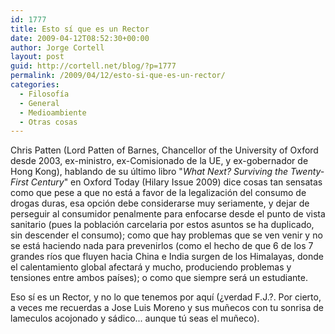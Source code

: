 ```yaml
---
id: 1777
title: Esto sí que es un Rector
date: 2009-04-12T08:52:30+00:00
author: Jorge Cortell
layout: post
guid: http://cortell.net/blog/?p=1777
permalink: /2009/04/12/esto-si-que-es-un-rector/
categories:
  - Filosofí­a
  - General
  - Medioambiente
  - Otras cosas
---
```

Chris Patten (Lord Patten of Barnes, Chancellor of the University of Oxford desde 2003, ex-ministro, ex-Comisionado de la UE, y ex-gobernador de Hong Kong), hablando de su último libro "_What Next? Surviving the Twenty-First Century_" en Oxford Today (Hilary Issue 2009) dice cosas tan sensatas como que pese a que no está a favor de la legalización del consumo de drogas duras, esa opción debe considerarse muy seriamente, y dejar de perseguir al consumidor penalmente para enfocarse desde el punto de vista sanitario (pues la población carcelaria por estos asuntos se ha duplicado, sin descender el consumo); como que hay problemas que se ven venir y no se está haciendo nada para prevenirlos (como el hecho de que 6 de los 7 grandes ríos que fluyen hacia China e India surgen de los Himalayas, donde el calentamiento global afectará y mucho, produciendo problemas y tensiones entre ambos países); o como que siempre será un estudiante.

Eso sí es un Rector, y no lo que tenemos por aquí (¿verdad F.J.?. Por cierto, a veces me recuerdas a Jose Luis Moreno y sus muñecos con tu sonrisa de lameculos acojonado y sádico... aunque tú seas el muñeco).